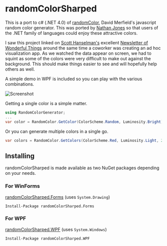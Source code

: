 # randomColorSharped

This is a port to c# (.NET 4.0) of [randomColor](https://github.com/davidmerfield/randomColor), David Merfield's javascript random color generator. This was ported by [Nathan Jones](http://www.nathanpjones.com/) so that users of the .NET family of languages could enjoy these attractive colors.

I saw this project linked on [Scott Hanselman's](http://www.hanselman.com/) excellent [Newsletter of Wonderful Things](http://www.hanselman.com/newsletter/) around the same time a coworker was creating an ad hoc visualization app. As we watched the data appear on screen, we had to squint as some of the colors were very difficult to make out against the background. This should make things easier to see and will hopefully help others as well.

A simple demo in WPF is included so you can play with the various combinations.

![Screenshot](https://github.com/nathanpjones/randomColorSharped/blob/master/RandomColorDemoScreenshot.png)

Getting a single color is a simple matter.

```csharp
using RandomColorGenerator;
...
var color = RandomColor.GetColor(ColorScheme.Random, Luminosity.Bright);
```

Or you can generate multiple colors in a single go.

```csharp
var colors = RandomColor.GetColors(ColorScheme.Red, Luminosity.Light, 25);
```

## Installing

randomColorSharped is made available as two NuGet packages depending on your needs.

### For WinForms

[randomColorSharped.Forms](https://www.nuget.org/packages/randomColorSharped.Forms/) (uses `System.Drawing`)

```batch
Install-Package randomColorSharped.Forms
```

### For WPF

[randomColorSharped.WPF](https://www.nuget.org/packages/randomColorSharped.WPF/) (uses `System.Windows`)

```batch
Install-Package randomColorSharped.WPF
```